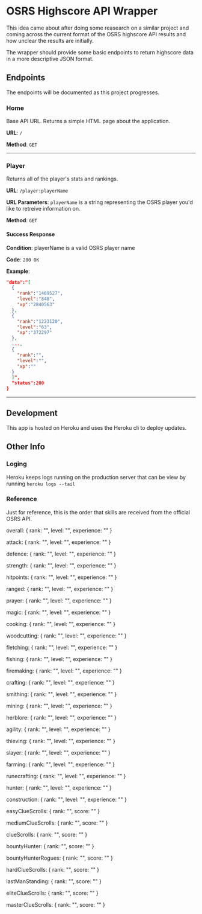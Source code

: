 # OSRS Highscore API Wrapper
This idea came about after doing some reasearch on a similar project and coming across the current format of the OSRS
highscore API results and how unclear the results are initially.

The wrapper should provide some basic endpoints to return highscore data in a more descriptive JSON format. 

## Endpoints

The endpoints will be documented as this project progresses.

### Home
Base API URL. Returns a simple HTML page about the application.

__URL__: `/`

__Method__: `GET`

---
### Player
Returns all of the player's stats and rankings.

__URL__: `/player:playerName`

__URL Parameters__: `playerName` is a string representing the OSRS player you'd like to retreive information on.

__Method__: `GET`

#### Success Response

__Condition__: playerName is a valid OSRS player name

__Code__: `200 OK`

__Example__: 
```json
"data":"[
  {
    "rank":"1469527",
    "level":"848",
    "xp":"2840563"
  },
  {
    "rank":"1223120",
    "level":"63",
    "xp":"372297"
  },
  ...,
  {
    "rank":"",
    "level":"",
    "xp":""
  }
  ]",
  "status":200
}
```
---

## Development
This app is hosted on Heroku and uses the Heroku cli to deploy updates.

## Other Info

### Loging
Heroku keeps logs running on the production server that can be view by running `heroku logs --tail`

### Reference
Just for reference, this is the order that skills are received from the official OSRS API.

  overall: { rank: "", level: "", experience: "" }

  attack: { rank: "", level: "", experience: "" }

  defence: { rank: "", level: "", experience: "" }

  strength: { rank: "", level: "", experience: "" }

  hitpoints: { rank: "", level: "", experience: "" }

  ranged: { rank: "", level: "", experience: "" }

  prayer: { rank: "", level: "", experience: "" }

  magic: { rank: "", level: "", experience: "" }

  cooking: { rank: "", level: "", experience: "" }

  woodcutting: { rank: "", level: "", experience: "" }

  fletching: { rank: "", level: "", experience: "" }

  fishing: { rank: "", level: "", experience: "" }

  firemaking: { rank: "", level: "", experience: "" }

  crafting: { rank: "", level: "", experience: "" }

  smithing: { rank: "", level: "", experience: "" }

  mining: { rank: "", level: "", experience: "" }

  herblore: { rank: "", level: "", experience: "" }

  agility: { rank: "", level: "", experience: "" }

  thieving: { rank: "", level: "", experience: "" }

  slayer: { rank: "", level: "", experience: "" }

  farming: { rank: "", level: "", experience: "" }

  runecrafting: { rank: "", level: "", experience: "" }

  hunter: { rank: "", level: "", experience: "" }

  construction: { rank: "", level: "", experience: "" }

  easyClueScrolls: { rank: "", score: "" }

  mediumClueScrolls: { rank: "", score: "" }

  clueScrolls: { rank: "", score: "" }

  bountyHunter: { rank: "", score: "" }

  bountyHunterRogues: { rank: "", score: "" }

  hardClueScrolls: { rank: "", score: "" }

  lastManStanding: { rank: "", score: "" }

  eliteClueScrolls: { rank: "", score: "" }

  masterClueScrolls: { rank: "", score: "" }

